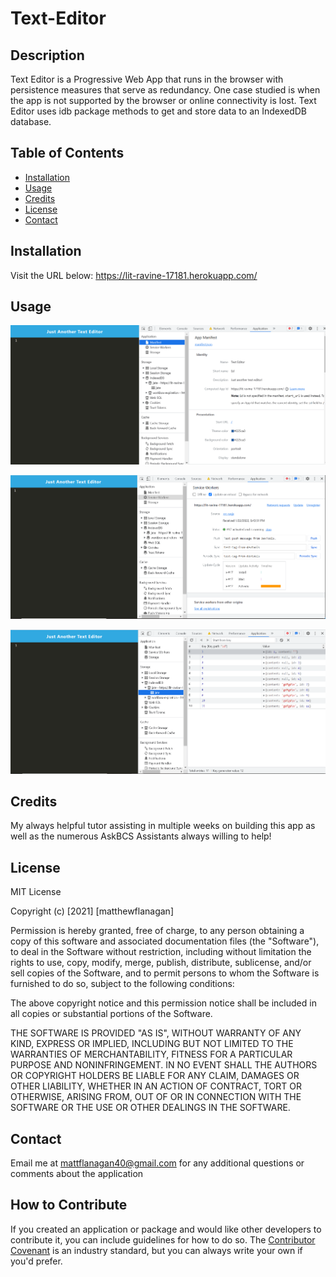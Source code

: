 # Text-Editor

## Description
Text Editor is a Progressive Web App that runs in the browser with persistence measures that serve as redundancy. One case studied is when the app is not supported by the browser or online connectivity is lost. Text Editor uses idb package methods to get and store data to an IndexedDB database.

## Table of Contents
- [Installation](#installation)
- [Usage](#usage)
- [Credits](#credits)
- [License](#license)
- [Contact](#contact)

## Installation
Visit the URL below:
https://lit-ravine-17181.herokuapp.com/

## Usage
![Manifest](Assets/manifest.PNG)

![Service_Worker](Assets/serviceWorker.PNG)

![idb](Assets/idb.PNG)

## Credits
My always helpful tutor assisting in multiple weeks on building this app as well as the numerous AskBCS Assistants always willing to help! 

## License
MIT License

Copyright (c) [2021] [matthewflanagan]

Permission is hereby granted, free of charge, to any person obtaining a copy
of this software and associated documentation files (the "Software"), to deal
in the Software without restriction, including without limitation the rights
to use, copy, modify, merge, publish, distribute, sublicense, and/or sell
copies of the Software, and to permit persons to whom the Software is
furnished to do so, subject to the following conditions:

The above copyright notice and this permission notice shall be included in all
copies or substantial portions of the Software.

THE SOFTWARE IS PROVIDED "AS IS", WITHOUT WARRANTY OF ANY KIND, EXPRESS OR
IMPLIED, INCLUDING BUT NOT LIMITED TO THE WARRANTIES OF MERCHANTABILITY,
FITNESS FOR A PARTICULAR PURPOSE AND NONINFRINGEMENT. IN NO EVENT SHALL THE
AUTHORS OR COPYRIGHT HOLDERS BE LIABLE FOR ANY CLAIM, DAMAGES OR OTHER
LIABILITY, WHETHER IN AN ACTION OF CONTRACT, TORT OR OTHERWISE, ARISING FROM,
OUT OF OR IN CONNECTION WITH THE SOFTWARE OR THE USE OR OTHER DEALINGS IN THE
SOFTWARE.

## Contact
Email me at mattflanagan40@gmail.com for any additional questions or comments about the application

## How to Contribute
If you created an application or package and would like other developers to contribute it, you can include guidelines for how to do so. The [Contributor Covenant](https://www.contributor-covenant.org/) is an industry standard, but you can always write your own if you'd prefer.